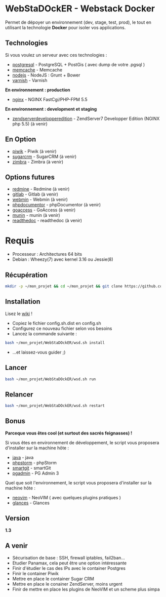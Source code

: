 WebStaDOckER - Webstack Docker
=========

Permet de dépoyer un environnement (dev, stage, test, prod), le tout en utilisant la technologie **Docker** pour isoler vos applications.

Technologies
-----------

Si vous voulez un serveur avec ces technologies :

* [postgresql] - PostgreSQL + PostGis ( avec dump de votre .pgsql )
* [memcache] - Memcache
* [nodejs] - NodeJS : Grunt + Bower
* [varnish] - Varnish

**En environnement : production**

* [nginx] - NGINX FastCgi/PHP-FPM 5.5

**En environnement : development et staging**

* [zendserverdevelopperedition] - ZendServer7 Developper Edition (NGINX php 5.5) (à venir)

En Option
-----------

* [piwik] - Piwik (à venir)
* [sugarcrm] - SugarCRM (à venir)
* [zimbra] - Zimbra (à venir)

Options futures
-----------

* [redmine] - Redmine (à venir)
* [gitlab] - Gitlab (à venir)
* [webmin] - Webmin (à venir)
* [phpdocumentor] - phpDocumentor (à venir)
* [goaccess] - GoAccess (à venir)
* [munin] - munin (à venir)
* [readthedoc] - readthedoc (à venir)

Requis
=========

  - Processeur : Architectures 64 bits
  - Debian : Wheezy(7) avec kernel 3.16 ou Jessie(8)

Récupération
--------------

```sh
mkdir -p ~/mon_projet && cd ~/mon_projet && git clone https://github.com/EvKoh/WebStaDOckER.git
```

Installation
--------------

Lisez le [wiki](https://github.com/EvKoh/WebStaDOckER/blob/master/library/wiki.md) !

* Copiez le fichier config.sh.dist en config.sh
* Configurez ce nouveau fichier selon vos besoins
* Lancez la commande suivante :

```sh
bash ~/mon_projet/WebStaDOckER/wsd.sh install
```

* ...et laissez-vous guider ;)

Lancer
--------------

```sh
bash ~/mon_projet/WebStaDOckER/wsd.sh run
```

Relancer
--------------

```sh
bash ~/mon_projet/WebStaDOckER/wsd.sh restart
```

Bonus
-----------

**Parceque vous êtes cool (et surtout des sacrés feignasses) !**

Si vous êtes en environnement de développement, le script vous proposera d'installer sur la machine hôte :

* [java] - java
* [phpstorm] - phpStorm
* [smartgit] - smartGit
* [pgadmin] - PG Admin 3

Quel que soit l'environnement, le script vous proposera d'installer sur la machine hôte :

* [neovim] - NeoVIM ( avec quelques plugins pratiques )
* [glances] - Glances

Version
----

**1.3**

A venir
-----------

* Sécurisation de base : SSH, firewall iptables, fail2ban...
* Etudier Panamax, cela peut être une option intéressante
* Finir d'étudier le cas des IPs avec le container Postgres
* Finir le container Piwik
* Mettre en place le container Sugar CRM
* Mettre en place le conainer ZendServer, moins urgent
* Finir de mettre en place les plugins de NeoVIM et un scheme plus simpa

[nginx]:http://nginx.org/
[zendserverdevelopperedition]:http://www.zend.com/en/products/server/editions-development
[java]:https://www.java.com/fr/
[phpstorm]:https://www.jetbrains.com/phpstorm/
[smartgit]:http://www.syntevo.com/smartgit/
[varnish]:https://www.varnish-cache.org/
[postgresql]:http://www.postgresql.org/
[memcache]:http://memcached.org/
[nodejs]:http://nodejs.org/
[piwik]:http://piwik.org/
[sugarcrm]:http://www.sugarcrm.com/
[zimbra]:http://www.zimbra.com/
[redmine]:http://www.redmine.org/
[gitlab]:https://about.gitlab.com/
[pgadmin]:http://www.pgadmin.org/
[neovim]:http://neovim.org/
[glances]:https://github.com/nicolargo/glances
[webmin]:http://www.webmin.com/
[phpdocumentor]:http://www.phpdoc.org/
[goaccess]:http://goaccess.io/
[munin]:http://munin-monitoring.org/
[readthedoc]:https://readthedocs.org/
